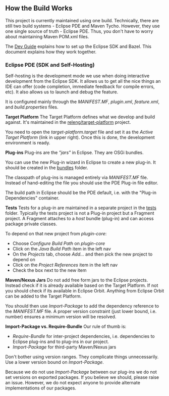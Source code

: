 ## How the Build Works

This project is currently maintained using one build.
Technically, there are still two build systems - Eclipse PDE and Maven Tycho.
However, they use one single source of truth - Eclipse PDE.
Thus, you don't have to worry about maintaining Maven POM.xml files.

The [Dev Guide](dev_guide.md) explains how to set up the Eclipse SDK and Bazel.
This document explains how they work together.


### Eclipse PDE (SDK and Self-Hosting)

Self-hosting is the development mode we use when doing interactive development from the Eclipse SDK.
It allows us to get all the nice things an IDE can offer (code completion, immediate feedback for compile errors, etc).
It also allows us to launch and debug the feature.

It is configured mainly through the *MANIFEST.MF*, *plugin.xml*, *feature.xml*, and *build.properties* files.

**Target Platform**
The Target Platform defines what we develop and build against.
It's maintained in the [releng/target-platform](../../releng/target-platform) project.

You need to open the *target-platform.target* file and set it as the *Active Target Platform* (link in upper right).
Once this is done, the development environment is ready.

**Plug-ins**
Plug-ins are the *"jars"* in Eclipse.
They are OSGi bundles.

You can use the new Plug-in wizard in Eclipse to create a new plug-in.
It should be created in the [bundles](../../bundles) folder.

The classpath of plug-ins is managed entirely via *MANIFEST.MF* file.
Instead of hand-editing the file you should use the PDE Plug-in file editor.

The build path in Eclipse should be the PDE default, i.e. with the "Plug-in Dependencies" container.

**Tests**
Tests for a plug-in are maintained in a separate project in the [tests](../../tests) folder.
Typically the tests project is not a Plug-in project but a Fragment project.
A Fragment attaches to a *host* bundle (plug-in) and can access package private classes.


To depend on that new project from *plugin-core*:
- Choose *Configure Build Path* on *plugin-core*
- Click on the *Java Build Path* item in the left nav
- On the *Projects* tab, choose *Add...* and then pick the new project to depend on
- Click on the *Project References* item in the left nav
- Check the box next to the new item

**Maven/Nexus Jars**
Do not add free form jars to the Eclipse projects.
Instead check if it is already available based on the Target Platform.
If not you should check if its available in Eclipse Orbit.
Anything from Eclipse Orbit can be added to the Target Platform.

You should then use *Import-Package* to add the dependency reference to the *MANIFEST.MF* file.
A proper version constraint (just lower bound, i.e. number) ensures a minimum version will be resolved.

**Import-Package vs. Require-Bundle**
Our rule of thumb is:
 - *Require-Bundle* for inter-project dependencies, i.e. dependencies to Eclipse plug-ins and to plug-ins in our project.
 - *Import-Package* for third-party Maven/Nexus jars

 Don't bother using version ranges.
 They complicate things unnecessarily.
 Use a lower version bound on *Import-Package*.

 Because we do not use *Import-Package* between our plug-ins we do not set versions on exported packages.
 If you believe we should, please raise an issue.
 However, we do not expect anyone to provide alternate implementations of our packages.
